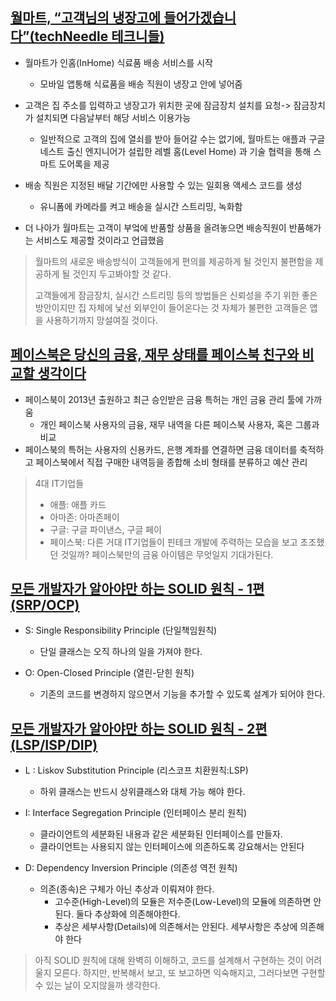 ## [월마트, “고객님의 냉장고에 들어가겠습니다”(techNeedle 테크니들)](http://techneedle.com/archives/37942)

- 월마트가 인홈(InHome) 식료품 배송 서비스를 시작

  - 모바일 앱통해 식료품을 배송 직원이 냉장고 안에 넣어줌

- 고객은 집 주소를 입력하고 냉장고가 위치한 곳에 잠금장치 설치를 요청-> 잠금장치가 설치되면 다음날부터 해당 서비스 이용가능

  - 일반적으로 고객의 집에 열쇠를 받아 들어갈 수는 없기에, 월마트는 애플과 구글 네스트 출신 엔지니어가 설립한 레벨 홈(Level Home) 과 기술 협력을 통해 스마트 도어록을 제공

- 배송 직원은 지정된 배달 기간에만 사용할 수 있는 일회용 액세스 코드를 생성

  - 유니폼에 카메라를 켜고 배송을 실시간 스트리밍, 녹화함

- 더 나아가 월마트는 고객이 부엌에 반품할 상품을 올려놓으면 배송직원이 반품해가는 서비스도 제공할 것이라고 언급했음

> 월마트의 새로운 배송방식이 고객들에게 편의를 제공하게 될 것인지 불편함을 제공하게 될 것인지 두고봐야할 것 같다.
>
> 고객들에게 잠금장치, 실시간 스트리밍 등의 방법들은 신뢰성을 주기 위한 좋은 방안이지만 집 자체에 낯선 외부인이 들어온다는 것 자체가 불편한 고객들은 앱을 사용하기까지 망설여질 것이다.

## [페이스북은 당신의 금융, 재무 상태를 페이스북 친구와 비교할 생각이다](http://techneedle.com/archives/37982)

- 페이스북이 2013년 출원하고 최근 승인받은 금융 특허는 개인 금융 관리 툴에 가까움
  - 개인 페이스북 사용자의 금융, 재무 내역을 다른 페이스북 사용자, 혹은 그룹과 비교
- 페이스북의 특허는 사용자의 신용카드, 은행 계좌를 연결하면 금융 데이터를 축적하고 페이스북에서 직접 구매한 내역등을 종합해 소비 형태를 분류하고 예산 관리

> 4대 IT기업들
>
> - 애플: 애플 카드
> - 아마존: 아마존페이
> - 구글: 구글 파이낸스, 구글 페이
> - 페이스북: 다른 거대 IT기업들이 핀테크 개발에 주력하는 모습을 보고 초조했던 것일까? 페이스북만의 금융 아이템은 무엇일지 기대가된다.

## [모든 개발자가 알아야만 하는 SOLID 원칙 - 1편(SRP/OCP)](http://doublem.org/SOLID_SRP_OCP/)

- S: Single Responsibility Principle (단일책임원칙)

  - 단일 클래스는 오직 하나의 일을 가져야 한다.

- O: Open-Closed Principle (열린-닫힌 원칙)
  - 기존의 코드를 변경하지 않으면서 기능을 추가할 수 있도록 설계가 되어야 한다.

## [모든 개발자가 알아야만 하는 SOLID 원칙 - 2편(LSP/ISP/DIP)](http://doublem.org/SOLID_LSP_ISP_DIP/)

- L : Liskov Substitution Principle (리스코프 치환원칙:LSP)
  - 하위 클래스는 반드시 상위클래스와 대체 가능 해야 한다.
- I: Interface Segregation Principle (인터페이스 분리 원칙)

  - 클라이언트의 세분화된 내용과 같은 세분화된 인터페이스를 만들자.
  - 클라이언트는 사용되지 않는 인터페이스에 의존하도록 강요해서는 안된다

- D: Dependency Inversion Principle (의존성 역전 원칙)
  - 의존(종속)은 구체가 아닌 추상과 이뤄져야 한다.
    - 고수준(High-Level)의 모듈은 저수준(Low-Level)의 모듈에 의존하면 안된다. 둘다 추상화에 의존해야한다.
    - 추상은 세부사항(Details)에 의존해서는 안된다. 세부사항은 추상에 의존해야 한다

> 아직 SOLID 원칙에 대해 완벽히 이해하고, 코드를 설계해서 구현하는 것이 어려울지 모른다. 하지만, 반복해서 보고, 또 보고하면 익숙해지고, 그러다보면 구현할 수 있는 날이 오지않을까 생각한다.
